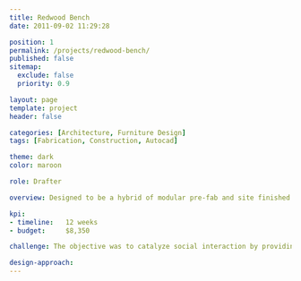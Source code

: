 ```yaml
---
title: Redwood Bench
date: 2011-09-02 11:29:28

position: 1
permalink: /projects/redwood-bench/
published: false
sitemap:
  exclude: false
  priority: 0.9

layout: page
template: project
header: false

categories: [Architecture, Furniture Design]
tags: [Fabrication, Construction, Autocad]

theme: dark
color: maroon

role: Drafter

overview: Designed to be a hybrid of modular pre-fab and site finished construction that would not be attached to, but hung over the concrete wall, the steel and wood hanging bracket frames and most of the redwood pieces were pre-cut and assembled in the shop.

kpi:
- timeline:   12 weeks
- budget:     $8,350

challenge: The objective was to catalyze social interaction by providing sitting, relaxing, socializing, studying, eating, napping, seminar, class, and pin-up space for presenting students’ architectural design projects in an otherwise 'dead-space' within the college building.

design-approach:
---
```

